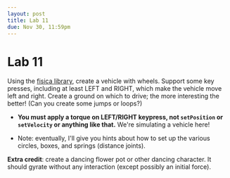 ```yaml
---
layout: post
title: Lab 11
due: Nov 30, 11:59pm
---
```


# Lab 11

Using the [fisica library](/guides/2015-11-09-physics.html), create a vehicle with wheels. Support some key presses, including at least LEFT and RIGHT, which make the vehicle move left and right. Create a ground on which to drive; the more interesting the better! (Can you create some jumps or loops?)

- **You must apply a torque on LEFT/RIGHT keypress, not `setPosition` or `setVelocity` or anything like that.** We're simulating a vehicle here!

- Note: eventually, I'll give you hints about how to set up the various circles, boxes, and springs (distance joints).

**Extra credit**: create a dancing flower pot or other dancing character. It should gyrate without any interaction (except possibly an initial force).
